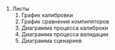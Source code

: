 1. Листы
	1. График калибровки
	2. График сравнения компиляторов
	3. Диаграмма процесса калиброки
	4. Диаграмма процесса валидации
	5. Диаграмма сценариев
	